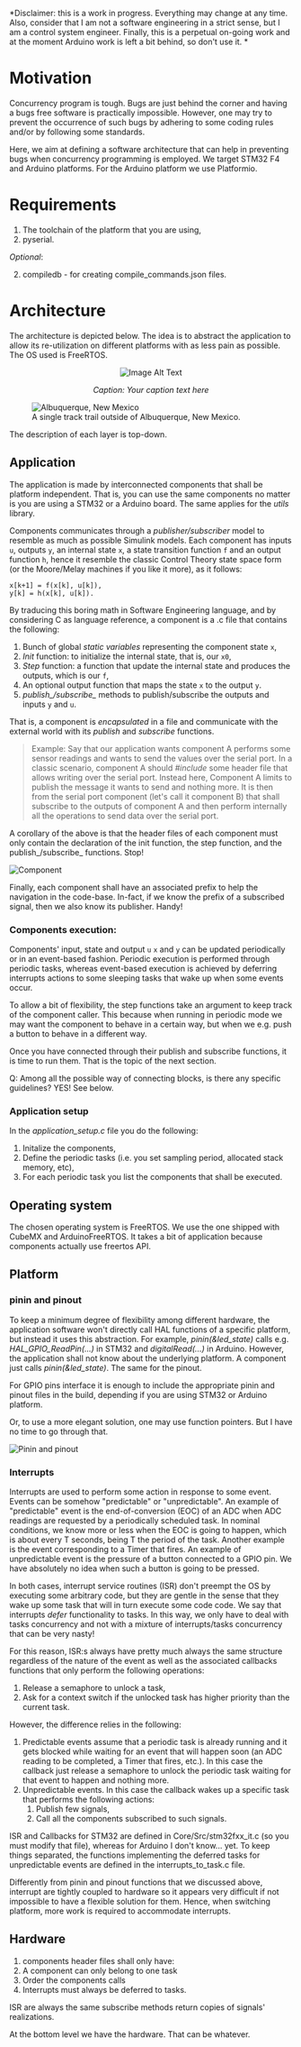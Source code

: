 *Disclaimer: this is a work in progress. Everything may change at any time.
Also, consider that I am not a software engineering in a strict sense, but I am a control system engineer.
Finally, this is a perpetual on-going work and at the moment Arduino work is
left a bit behind, so don't use it.  *

# Motivation
Concurrency program is tough. Bugs are just behind the corner and having a bugs free software is practically impossible.
However, one may try to prevent the occurrence of such bugs by adhering to some coding rules and/or by following some standards.

Here, we aim at defining a software architecture that can help in preventing bugs when concurrency programming is employed.
We target STM32 F4 and Arduino platforms. For the Arduino platform we use
Platformio.

# Requirements

1. The toolchain of the platform that you are using,
2. pyserial.

*Optional*:

2. compiledb - for creating compile\_commands.json files.


# Architecture
The architecture is depicted below.
The idea is to abstract the application to allow its re-utilization on different platforms with as less pain as possible.
The OS used is FreeRTOS.

<!-- ![Architecture](Architecture.png) -->
<!-- *Cazzo figa culo deretano* -->

<div align="center">
  <img src="./Architecture.png" alt="Image Alt Text" />
  <p><em>Caption: Your caption text here</em></p>
</div>

<figure>
    <img src="./Architecture.png"
         alt="Albuquerque, New Mexico">
    <figcaption>A single track trail outside of Albuquerque, New Mexico.</figcaption>
</figure>
The description of each layer is top-down.

## Application
The application is made by interconnected components that shall be platform
independent. That is, you can use the same components no matter is you are
using a STM32 or a Arduino board.
The same applies for the *utils* library.

Components communicates through a
*publisher/subscriber* model to resemble as much as possible Simulink models.
Each component has inputs `u`, outputs `y`, an internal state `x`, a state
transition function `f` and
an output function `h`, hence it resemble the classic Control Theory state
space form (or the Moore/Melay machines if you like it more), as it follows:

```
x[k+1] = f(x[k], u[k]),
y[k] = h(x[k], u[k]).
```

By traducing this boring math in Software Engineering language, and by
considering C as language reference, a component is a .c file that contains
the following:
1. Bunch of  global *static variables* representing the component state `x`,
2. *Init* function: to initialize the internal state, that is, our `x0`,
3. *Step* function: a function that update the internal state and produces the outputs, which is our `f`,
4. An optional output function that maps the state `x` to the output `y`.
5. *publish_/subscribe_* methods to publish/subscribe the outputs and inputs `y` and `u`.

That is, a component is *encapsulated* in a file and communicate with the
external world with its *publish* and *subscribe* functions.

> Example:
> Say that our application wants component A performs some sensor readings and
> wants to send the values over the serial port.
> In a classic scenario, component A should *#include* some header file that allows writing over the serial port.
> Instead here, Component A limits to publish the message it wants to send and nothing more.
> It is then from the serial port component (let's call it component B) that shall subscribe
> to the outputs of component A and then perform internally all the operations to send data over the serial port.

A corollary of the above is that the header files of each component must only contain the
declaration of the init
function, the step function, and the publish_/subscribe_ functions. Stop!


![Component](component.png)

Finally, each component shall have an associated prefix to help the navigation
in the code-base.
In-fact, if we know the prefix of a subscribed signal, then we also know its
publisher. Handy!

### Components execution:
Components' input, state and output `u` `x` and `y` can be updated periodically or in an event-based fashion.
Periodic execution is performed through periodic tasks, whereas event-based
execution is achieved by deferring interrupts actions to some sleeping tasks
that wake up when some events occur.

To allow a bit of flexibility, the step functions take an argument to keep track of the component caller.
This because when running in periodic mode we may want the component to behave in a certain way,
but when we e.g. push a button to behave in a different way.

Once you have connected through their publish and subscribe functions, it is time to run them.
That is the topic of the next section.

Q: Among all the possible way of connecting blocks, is there any specific
guidelines? YES! See below.


### Application setup

In the *application_setup.c* file you do the following:

1. Initalize the components,
2. Define the periodic tasks (i.e. you set sampling period, allocated stack
   memory, etc),
3. For each periodic task you list the components that shall be executed.


## Operating system
The chosen operating system is FreeRTOS.
We use the one shipped with CubeMX and ArduinoFreeRTOS.
It takes a bit of application because components actually use freertos API.

## Platform

### pinin and pinout

To keep a minimum degree of flexibility among different hardware, the application software won't
directly call HAL functions of a specific platform, but instead it uses this
abstraction. For example, *pinin(&led\_state)* calls
e.g. *HAL_GPIO_ReadPin(...)* in STM32 and *digitalRead(...)* in Arduino.
However, the application shall not know about the underlying platform. A
component just calls *pinin(&led\_state)*.
The same for the pinout.

For GPIO pins interface it is enough to
include the appropriate pinin and pinout files in the build, depending if you
are using STM32 or Arduino platform.

Or, to use a more elegant solution, one may use function pointers. But I have
no time to go through that.


![Pinin and pinout](pinin_pinout.png)

### Interrupts
Interrupts are used to perform some action in response to some event. Events can be
somehow "predictable" or "unpredictable".
An example of "predictable" event
is the end-of-conversion (EOC) of an ADC when ADC readings are requested by a
periodically scheduled task. In nominal conditions, we know more or less when
the EOC is going to happen, which is about every T seconds, being T the period of
the task. Another example is the event corresponding to a Timer that fires.
An example of unpredictable event is the pressure of a button connected to a
GPIO pin. We have absolutely no idea when such a button is going to be pressed.

In both cases, interrupt service routines (ISR) don't preempt the OS by executing some
arbitrary code, but they are gentle in the sense that they
wake up some task that will in turn execute some code code.
We say that interrupts *defer* functionality to tasks.
In this way, we only have to deal with tasks concurrency and not with a mixture of
interrupts/tasks concurrency that can be very nasty!

For this reason, ISR:s always have pretty much always the same structure regardless
of the nature of the event as well as the associated callbacks functions that only
perform the following operations:

1. Release a semaphore to unlock a task,
2. Ask for a context switch if the unlocked task has higher priority than the current task.

However, the difference relies in the following:

1. Predictable events assume that a periodic task is already running and it gets
   blocked while waiting for an event that will happen soon (an ADC reading
   to be
   completed, a Timer that fires, etc.). In this case the callback just release a
   semaphore to unlock the periodic task waiting for that event to happen and
   nothing more.
2. Unpredictable events. In this case the callback wakes up a specific task
   that performs the following actions:
    1. Publish few signals,
    2. Call all the components subscribed to such signals.

ISR and Callbacks for STM32 are defined in Core/Src/stm32fxx_it.c (so you must modify
that file), whereas for Arduino I don't know... yet.
To keep things separated, the functions implementing the deferred tasks for
unpredictable events are defined in the interrupts\_to\_task.c file.

Differently from pinin and pinout functions that we discussed above, interrupt
are tightly coupled to hardware so it appears very difficult if not impossible
to have a flexible solution for them. Hence, when switching platform, more
work is required to accommodate interrupts.


## Hardware


1. components header files shall only have:
2. A component can only belong to one task
3. Order the components calls
4. Interrupts must always be deferred to tasks.

ISR are always the same
subscribe methods return copies of signals' realizations.

At the bottom level we have the hardware. That can be whatever.
